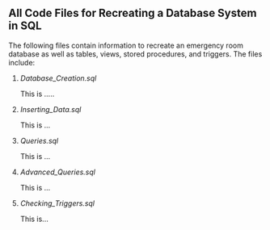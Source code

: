 ## All Code Files for Recreating a Database System in SQL

The following files contain information to recreate an emergency room database as well as tables, views, stored procedures, and triggers. The files include:

1. *Database_Creation.sql*

    This is .....
  
3. *Inserting_Data.sql*

    This is ...
  
5. *Queries.sql*

    This is ...
  
7. *Advanced_Queries.sql*

    This is ...
  
9. *Checking_Triggers.sql*

    This is...
